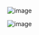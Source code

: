 
![image](https://github.com/user-attachments/assets/e89537e4-9913-40f5-895a-be1c7def91ff)


![image](https://github.com/user-attachments/assets/2b838886-5977-4377-a21f-7bf4d475468e)
